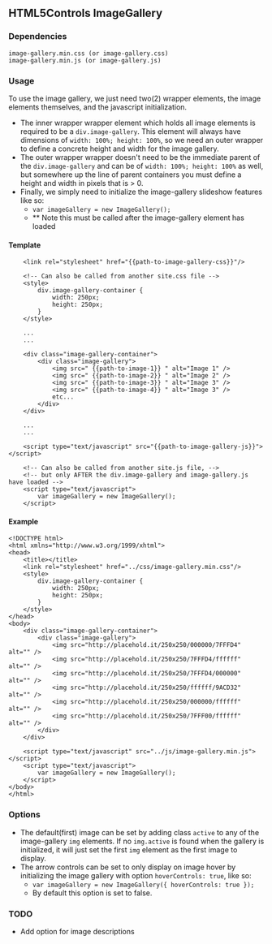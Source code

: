 ﻿## HTML5Controls ImageGallery

### Dependencies
``` 
image-gallery.min.css (or image-gallery.css)
image-gallery.min.js (or image-gallery.js)
```

### Usage
To use the image gallery, we just need two(2) wrapper elements, the image elements themselves, and the javascript initialization. 
-   The inner wrapper wrapper element which holds all image elements is required to be a `div.image-gallery`. This element will always have dimensions of `width: 100%; height: 100%`, so we need an outer wrapper to define a concrete height and width for the image gallery. 
-   The outer wrapper wrapper doesn't need to be the immediate parent of the `div.image-gallery` and can be of `width: 100%; height: 100%` as well, but somewhere up the line of parent containers you must define a height and width in pixels that is > 0.
-   Finally, we simply need to initialize the image-gallery slideshow features like so:
    -   `var imageGallery = new ImageGallery();`
    -   ** Note this must be called after the image-gallery element has loaded

#### Template
```
    <link rel="stylesheet" href="{{path-to-image-gallery-css}}"/>

    <!-- Can also be called from another site.css file -->
    <style>
        div.image-gallery-container {
            width: 250px;
            height: 250px;
        }
    </style>

    ...
    ...

    <div class="image-gallery-container">
        <div class="image-gallery">
            <img src=" {{path-to-image-1}} " alt="Image 1" />
            <img src=" {{path-to-image-2}} " alt="Image 2" />
            <img src=" {{path-to-image-3}} " alt="Image 3" />
            <img src=" {{path-to-image-4}} " alt="Image 3" />
            etc...
        </div>
    </div>

    ...
    ...

    <script type="text/javascript" src="{{path-to-image-gallery-js}}"></script>

    <!-- Can also be called from another site.js file, -->
    <!-- but only AFTER the div.image-gallery and image-gallery.js have loaded -->
    <script type="text/javascript">
        var imageGallery = new ImageGallery();
    </script>
```

#### Example
```
<!DOCTYPE html>
<html xmlns="http://www.w3.org/1999/xhtml">
<head>
    <title></title>
    <link rel="stylesheet" href="../css/image-gallery.min.css"/>
    <style>
        div.image-gallery-container {
            width: 250px;
            height: 250px;
        }
    </style>
</head>
<body>
    <div class="image-gallery-container">
        <div class="image-gallery">
            <img src="http://placehold.it/250x250/000000/7FFFD4" alt="" />
            <img src="http://placehold.it/250x250/7FFFD4/ffffff" alt="" />
            <img src="http://placehold.it/250x250/7FFFD4/000000" alt="" />
            <img src="http://placehold.it/250x250/ffffff/9ACD32" alt="" />
            <img src="http://placehold.it/250x250/000000/ffffff" alt="" />
            <img src="http://placehold.it/250x250/7FFF00/ffffff" alt="" />
        </div>
    </div>

    <script type="text/javascript" src="../js/image-gallery.min.js"></script>
    <script type="text/javascript">
        var imageGallery = new ImageGallery();
    </script>
</body>
</html>
```

### Options
-   The default(first) image can be set by adding class `active` to any of the image-gallery `img` elements. If no `img.active` is found when the gallery is initialized, it will just set the first `img` element as the first image to display.
-   The arrow controls can be set to only display on image hover by initializing the image gallery with option `hoverControls: true`, like so: 
    -   `var imageGallery = new ImageGallery({ hoverControls: true });`
    -   By default this option is set to false.

### TODO
-   Add option for image descriptions